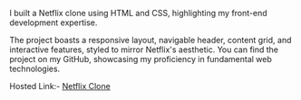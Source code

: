 I built a Netflix clone using HTML and CSS, highlighting my front-end development expertise.

The project boasts a responsive layout, navigable header, content grid, and interactive features, styled to mirror Netflix's aesthetic. You can find the project on my GitHub, showcasing my proficiency in fundamental web technologies.

Hosted Link:- [Netflix Clone](https://kapildev-g.github.io/NetflixClone/)
